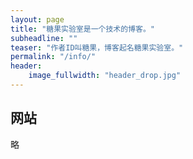 ```yaml
---
layout: page
title: "糖果实验室是一个技术的博客。"
subheadline: ""
teaser: "作者ID叫糖果，博客起名糖果实验室。"
permalink: "/info/"
header:
    image_fullwidth: "header_drop.jpg"
---
```



## 网站
<!--
{% include gallery images=images caption="Screenshots of Moon Theme" cols=2 %}
-->


略
